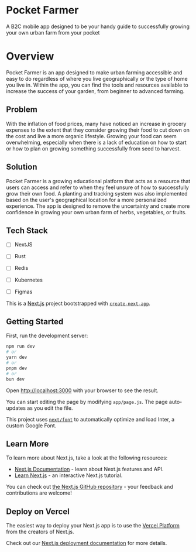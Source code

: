 # Pocket Farmer

A B2C mobile app designed to be your handy guide to successfully growing your own urban farm from your pocket

# Overview

Pocket Farmer is an app designed to make urban farming accessible and easy to do regardless of where you live geographically or the type of home you live in. Within the app, you can find the tools and resources available to increase the success of your garden, from beginner to advanced farming.

## Problem

With the inflation of food prices, many have noticed an increase in grocery expenses to the extent that they consider growing their food to cut down on the cost and live a more organic lifestyle. Growing your food can seem overwhelming, especially when there is a lack of education on how to start or how to plan on growing something successfully from seed to harvest.

## Solution

Pocket Farmer is a growing educational platform that acts as a resource that users can access and refer to when they feel unsure of how to successfully grow their own food. A planting and tracking system was also implemented based on the user's geographical location for a more personalized experience. The app is designed to remove the uncertainty and create more confidence in growing your own urban farm of herbs, vegetables, or fruits.

## Tech Stack

- [ ] NextJS
- [ ] Rust
- [ ] Redis
- [ ] Kubernetes
- [ ] Figmas


This is a [Next.js](https://nextjs.org/) project bootstrapped with [`create-next-app`](https://github.com/vercel/next.js/tree/canary/packages/create-next-app).

## Getting Started

First, run the development server:

```bash
npm run dev
# or
yarn dev
# or
pnpm dev
# or
bun dev
```

Open [http://localhost:3000](http://localhost:3000) with your browser to see the result.

You can start editing the page by modifying `app/page.js`. The page auto-updates as you edit the file.

This project uses [`next/font`](https://nextjs.org/docs/basic-features/font-optimization) to automatically optimize and load Inter, a custom Google Font.

## Learn More

To learn more about Next.js, take a look at the following resources:

- [Next.js Documentation](https://nextjs.org/docs) - learn about Next.js features and API.
- [Learn Next.js](https://nextjs.org/learn) - an interactive Next.js tutorial.

You can check out [the Next.js GitHub repository](https://github.com/vercel/next.js/) - your feedback and contributions are welcome!

## Deploy on Vercel

The easiest way to deploy your Next.js app is to use the [Vercel Platform](https://vercel.com/new?utm_medium=default-template&filter=next.js&utm_source=create-next-app&utm_campaign=create-next-app-readme) from the creators of Next.js.

Check out our [Next.js deployment documentation](https://nextjs.org/docs/deployment) for more details.
